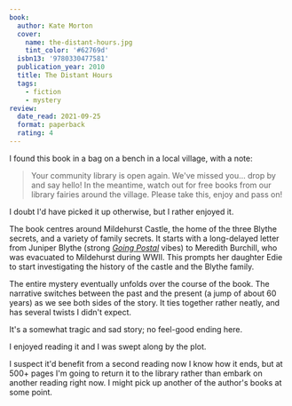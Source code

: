 ```yaml
---
book:
  author: Kate Morton
  cover:
    name: the-distant-hours.jpg
    tint_color: '#62769d'
  isbn13: '9780330477581'
  publication_year: 2010
  title: The Distant Hours
  tags:
    - fiction
    - mystery
review:
  date_read: 2021-09-25
  format: paperback
  rating: 4
---
```


I found this book in a bag on a bench in a local village, with a note:

> Your community library is open again.
> We've missed you… drop by and say hello!
> In the meantime, watch out for free books from our library fairies around the village.
> Please take this, enjoy and pass on!

I doubt I'd have picked it up otherwise, but I rather enjoyed it.

The book centres around Mildehurst Castle, the home of the three Blythe secrets, and a variety of family secrets.
It starts with a long-delayed letter from Juniper Blythe (strong [*Going Postal*](/reviews/going-postal/) vibes) to Meredith Burchill, who was evacuated to Mildehurst during WWII.
This prompts her daughter Edie to start investigating the history of the castle and the Blythe family.

The entire mystery eventually unfolds over the course of the book.
The narrative switches between the past and the present (a jump of about 60 years) as we see both sides of the story.
It ties together rather neatly, and has several twists I didn't expect.

It's a somewhat tragic and sad story; no feel-good ending here.

I enjoyed reading it and I was swept along by the plot.

I suspect it'd benefit from a second reading now I know how it ends, but at 500+ pages I'm going to return it to the library rather than embark on another reading right now.
I might pick up another of the author's books at some point.